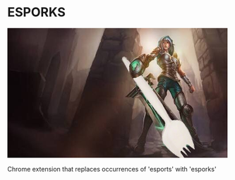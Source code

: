 ESPORKS
=======

![](Images/esporks-riven.jpeg)

Chrome extension that replaces occurrences of 'esports' with 'esporks'
